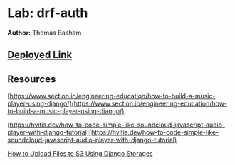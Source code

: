 # Lab: drf-auth

**Author:** Thomas Basham

## [Deployed Link](https://music-api-thomas-basham.herokuapp.com/api/v1/music/player/)

## Resources

[https://www.section.io/engineering-education/how-to-build-a-music-player-using-django/](https://www.section.io/engineering-education/how-to-build-a-music-player-using-django/)

[https://hvitis.dev/how-to-code-simple-like-soundcloud-javascript-audio-player-with-django-tutorial](https://hvitis.dev/how-to-code-simple-like-soundcloud-javascript-audio-player-with-django-tutorial)

[How to Upload Files to S3 Using Django Storages](https://www.youtube.com/watch?v=nzLMA9WZqMM&t=152s)